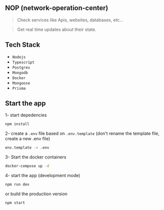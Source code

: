 ## NOP (network-operation-center)

> Check services like Apis, websites, databases, etc...

>  Get real time updates about their state. 


## Tech Stack

- `Nodejs`
- `Typescript`
- `Postgres`
- `Mongodb`
- `Docker`
- `Mongoose`
- `Prisma`

## Start the app

1- start depedencies 

```bash
npm install
```
2- create a `.env` file based on `.env.template` (don't rename the template file, create a new .env file)

```bash 
env.template -> .env
```

3- Start the docker containers

```bash
docker-compose up -d
```

4- start the app (development mode)

```bash
npm run dev
```

or build the production version

```bash
npm start
```